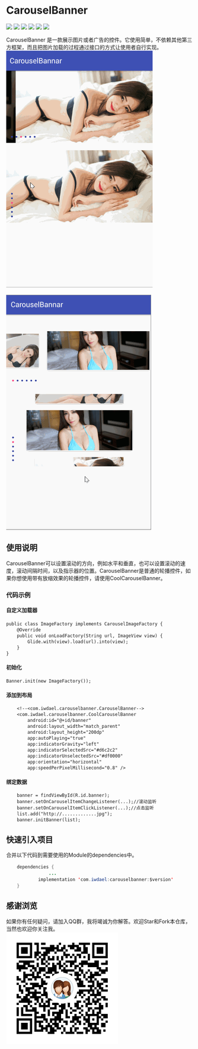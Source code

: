 # CarouselBanner
![](https://img.shields.io/badge/platform-android-orange.svg)
![](https://img.shields.io/badge/language-java-yellow.svg)
![](https://jitpack.io/v/com.iwdael/carouselbanner.svg)
![](https://img.shields.io/badge/build-passing-brightgreen.svg)
![](https://img.shields.io/badge/license-apache--2.0-green.svg)
![](https://img.shields.io/badge/api-19+-green.svg)

CarouselBanner 是一款展示图片或者广告的控件。它使用简单，不依赖其他第三方框架，而且把图片加载的过程通过接口的方式让使用者自行实现。
<br>
![Image Text](screenshot/CarouselBanner.gif)
<br><br>
![Image Text](screenshot/CoolCarouselBanner.gif)
<br>

## 使用说明
CarouselBanner可以设置滚动的方向，例如水平和垂直，也可以设置滚动的速度，滚动间隔时间，以及指示器的位置。CarouselBanner是普通的轮播控件，如果你想使用带有放缩效果的轮播控件，请使用CoolCarouselBanner。

### 代码示例
#### 自定义加载器
```
public class ImageFactory implements CarouselImageFactory {
    @Override
    public void onLoadFactory(String url, ImageView view) {
        Glide.with(view).load(url).into(view);
    }
}
```
#### 初始化
```
Banner.init(new ImageFactory());
```
#### 添加到布局
```
    <!--<com.iwdael.carouselbanner.CarouselBanner-->
    <com.iwdael.carouselbanner.CoolCarouselBanner
        android:id="@+id/banner"
        android:layout_width="match_parent"
        android:layout_height="200dp"
        app:autoPlaying="true"
        app:indicatorGravity="left"
        app:indicatorSelectedSrc="#d6c2c2"
        app:indicatorUnselectedSrc="#df0000"
        app:orientation="horizontal"
        app:speedPerPixelMillisecond="0.8" />
```
#### 绑定数据
```
    banner = findViewById(R.id.banner);
    banner.setOnCarouselItemChangeListener(...);//滚动监听
    banner.setOnCarouselItemClickListener(...);//点击监听
    list.add("http://.............jpg");
    banner.initBanner(list);
```

## 快速引入项目
合并以下代码到需要使用的Module的dependencies中。
```Java
	dependencies {
                ...
	        implementation 'com.iwdael:carouselbanner:$version'
	}
```

## 感谢浏览
如果你有任何疑问，请加入QQ群，我将竭诚为你解答。欢迎Star和Fork本仓库，当然也欢迎你关注我。
<br>
![Image Text](screenshot/qq_group.png)
